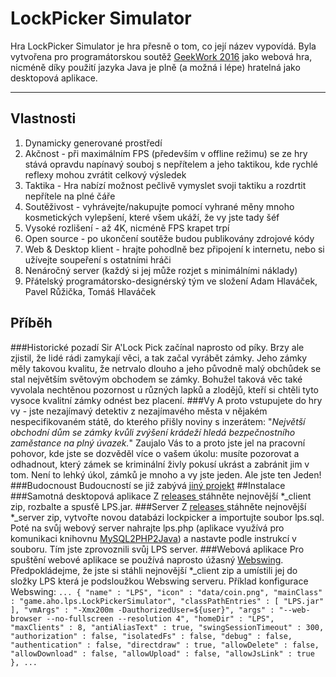 LockPicker Simulator
===================
Hra LockPicker Simulator je hra přesně o tom, co její název vypovídá. Byla vytvořena pro programátorskou soutěž [GeekWork 2016](http://www.itnetwork.cz/nezarazene/programatorska-soutez-geekwork-2016/hra-lock-picker-simulator) jako webová hra, nicméně díky použití jazyka Java je plně (a možná i lépe) hratelná jako desktopová aplikace.


----------
## Vlastnosti ##
 1. Dynamicky generované prostředí
 2. Akčnost - při maximálním FPS (především v offline režimu) se ze hry stává opravdu napínavý souboj s nepřítelem a jeho taktikou, kde rychlé reflexy mohou zvrátit celkový výsledek
 3. Taktika - Hra nabízí možnost pečlivě vymyslet svoji taktiku a rozdrtit nepřítele na plné čáře
 4. Soutěživost - vyhrávejte/na­kupujte pomocí vyhrané měny mnoho kosmetických vylepšení, které všem ukáží, že vy jste tady šéf
 5. Vysoké rozlišení - až 4K, nicméně FPS krapet trpí
 6. Open source - po ukončení soutěže budou publikovány zdrojové kódy
 7. Web & Desktop klient - hrajte pohodlně bez připojení k internetu, nebo si užívejte soupeření s ostatními hráči
 8. Nenáročný server (každý si jej může rozjet s minimálními náklady)
 9. Přátelský programátorsko-designérský tým ve složení Adam Hlaváček, Pavel Růžička, Tomáš Hlaváček
 
## Příběh ##

###Historické pozadí
Sir A'Lock Pick začínal naprosto od píky. Brzy ale zjistil, že lidé rádi zamykají věci, a tak začal vyrábět zámky. Jeho zámky měly takovou kvalitu, že netrvalo dlouho a jeho původně malý obchůdek se stal největším světovým obchodem se zámky. Bohužel taková věc také vyvolala nechtěnou pozornost u různých lapků a zlodějů, kteří si chtěli tyto vysoce kvalitní zámky odnést bez placení.
###Vy
A proto vstupujete do hry vy - jste nezajímavý detektiv z nezajímavého města v nějakém nespecifikovaném státě, do kterého přišly noviny s inzerátem: "*Největší obchodní dům se zámky kvůli zvýšení krádeží hledá bezpečnostního zaměstance na plný úvazek.*" Zaujalo Vás to a proto jste jel na pracovní pohovor, kde jste se dozvěděl více o vašem úkolu: musíte pozorovat a odhadnout, který zámek se kriminální živly pokusí ukrást a zabránit jim v tom. Není to lehký úkol, zámků je mnoho a vy jste jeden. Ale jste ten Jeden!
###Budocnoust
Budoucností se již zabývá [jiný projekt](https://github.com/esoadamo/LPSGM)
##Instalace
###Samotná desktopová aplikace
Z [releases ](https://github.com/esoadamo/LPS/releases) stáhněte nejnovější *_client zip, rozbalte a spusťě LPS.jar.
###Server
 Z [releases ](https://github.com/esoadamo/LPS/releases) stáhněte nejnovější *_server zip, vytvořte novou databázi lockpicker a importujte soubor lps.sql. Poté na svůj webový server nahrajte lps.php (aplikace využívá pro komunikaci knihovnu [MySQL2PHP2Java](https://github.com/esoadamo/MySQL2PHP2Java)) a nastavte podle instrukcí v souboru. Tím jste zprovoznili svůj LPS server.
###Webová aplikace
Pro spuštění webové aplikace se používá naprosto úžasný [Webswing](http://webswing.org/). Předpokládejme, že jste si stáhli nejnovější *_client zip a umístili jej do složky LPS která je podsloužkou Webswing serveru.
Příklad konfigurace Webswing:
`...
{
    "name" : "LPS",
    "icon" : "data/coin.png",
    "mainClass" : "game.aho.lps.LockPickerSimulator",
    "classPathEntries" : [ "LPS.jar" ],
    "vmArgs" : "-Xmx200m -DauthorizedUser=${user}",
    "args" : "--web-browser --no-fullscreen --resolution 4",
    "homeDir" : "LPS",
    "maxClients" : 8,
    "antiAliasText" : true,
    "swingSessionTimeout" : 300,
    "authorization" : false,
    "isolatedFs" : false,
    "debug" : false,
    "authentication" : false,
    "directdraw" : true,
    "allowDelete" : false,
    "allowDownload" : false,
    "allowUpload" : false,
    "allowJsLink" : true
  },
  ...`

